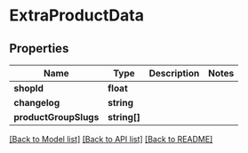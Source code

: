 # ExtraProductData

## Properties
Name | Type | Description | Notes
------------ | ------------- | ------------- | -------------
**shopId** | **float** |  | 
**changelog** | **string** |  | 
**productGroupSlugs** | **string[]** |  | 

[[Back to Model list]](../README.md#documentation-for-models) [[Back to API list]](../README.md#documentation-for-api-endpoints) [[Back to README]](../README.md)


